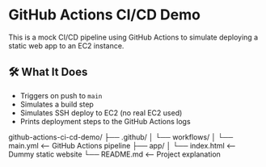 # GitHub Actions CI/CD Demo

This is a mock CI/CD pipeline using GitHub Actions to simulate deploying a static web app to an EC2 instance.

## 🛠️ What It Does

- Triggers on push to `main`
- Simulates a build step
- Simulates SSH deploy to EC2 (no real EC2 used)
- Prints deployment steps to the GitHub Actions logs


github-actions-ci-cd-demo/
├── .github/
│   └── workflows/
│       └── main.yml       <-- GitHub Actions pipeline
├── app/
│   └── index.html         <-- Dummy static website
└── README.md              <-- Project explanation

